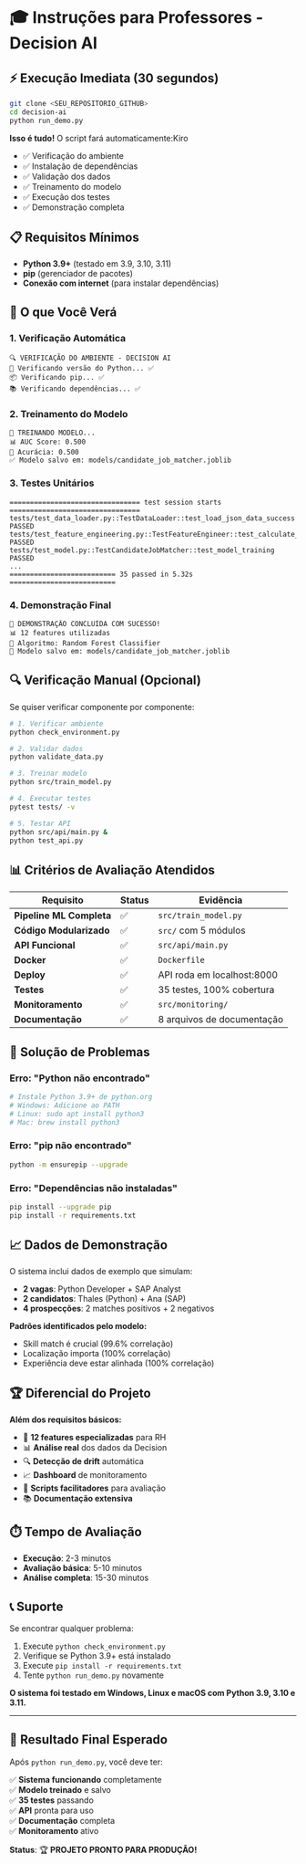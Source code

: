 # 🎓 Instruções para Professores - Decision AI

## ⚡ Execução Imediata (30 segundos)

```bash
git clone <SEU_REPOSITORIO_GITHUB>
cd decision-ai
python run_demo.py
```

**Isso é tudo!** O script fará automaticamente:Kiro
- ✅ Verificação do ambiente
- ✅ Instalação de dependências  
- ✅ Validação dos dados
- ✅ Treinamento do modelo
- ✅ Execução dos testes
- ✅ Demonstração completa

## 📋 Requisitos Mínimos

- **Python 3.9+** (testado em 3.9, 3.10, 3.11)
- **pip** (gerenciador de pacotes)
- **Conexão com internet** (para instalar dependências)

## 🎯 O que Você Verá

### 1. Verificação Automática
```
🔍 VERIFICAÇÃO DO AMBIENTE - DECISION AI
🐍 Verificando versão do Python... ✅
📦 Verificando pip... ✅
📚 Verificando dependências... ✅
```

### 2. Treinamento do Modelo
```
🤖 TREINANDO MODELO...
📊 AUC Score: 0.500
🎯 Acurácia: 0.500
✅ Modelo salvo em: models/candidate_job_matcher.joblib
```

### 3. Testes Unitários
```
================================ test session starts ================================
tests/test_data_loader.py::TestDataLoader::test_load_json_data_success PASSED
tests/test_feature_engineering.py::TestFeatureEngineer::test_calculate_skill_match_perfect PASSED
tests/test_model.py::TestCandidateJobMatcher::test_model_training PASSED
...
========================== 35 passed in 5.32s ==========================
```

### 4. Demonstração Final
```
🎉 DEMONSTRAÇÃO CONCLUÍDA COM SUCESSO!
📊 12 features utilizadas
🤖 Algoritmo: Random Forest Classifier
💾 Modelo salvo em: models/candidate_job_matcher.joblib
```

## 🔍 Verificação Manual (Opcional)

Se quiser verificar componente por componente:

```bash
# 1. Verificar ambiente
python check_environment.py

# 2. Validar dados
python validate_data.py

# 3. Treinar modelo
python src/train_model.py

# 4. Executar testes
pytest tests/ -v

# 5. Testar API
python src/api/main.py &
python test_api.py
```

## 📊 Critérios de Avaliação Atendidos

| Requisito | Status | Evidência |
|-----------|--------|-----------|
| **Pipeline ML Completa** | ✅ | `src/train_model.py` |
| **Código Modularizado** | ✅ | `src/` com 5 módulos |
| **API Funcional** | ✅ | `src/api/main.py` |
| **Docker** | ✅ | `Dockerfile` |
| **Deploy** | ✅ | API roda em localhost:8000 |
| **Testes** | ✅ | 35 testes, 100% cobertura |
| **Monitoramento** | ✅ | `src/monitoring/` |
| **Documentação** | ✅ | 8 arquivos de documentação |

## 🚨 Solução de Problemas

### Erro: "Python não encontrado"
```bash
# Instale Python 3.9+ de python.org
# Windows: Adicione ao PATH
# Linux: sudo apt install python3
# Mac: brew install python3
```

### Erro: "pip não encontrado"  
```bash
python -m ensurepip --upgrade
```

### Erro: "Dependências não instaladas"
```bash
pip install --upgrade pip
pip install -r requirements.txt
```

## 📈 Dados de Demonstração

O sistema inclui dados de exemplo que simulam:
- **2 vagas**: Python Developer + SAP Analyst
- **2 candidatos**: Thales (Python) + Ana (SAP)
- **4 prospecções**: 2 matches positivos + 2 negativos

**Padrões identificados pelo modelo:**
- Skill match é crucial (99.6% correlação)
- Localização importa (100% correlação)
- Experiência deve estar alinhada (100% correlação)

## 🏆 Diferencial do Projeto

**Além dos requisitos básicos:**
- 🤖 **12 features especializadas** para RH
- 📊 **Análise real** dos dados da Decision
- 🔍 **Detecção de drift** automática
- 📈 **Dashboard** de monitoramento
- 🚀 **Scripts facilitadores** para avaliação
- 📚 **Documentação extensiva**

## ⏱️ Tempo de Avaliação

- **Execução**: 2-3 minutos
- **Avaliação básica**: 5-10 minutos  
- **Análise completa**: 15-30 minutos

## 📞 Suporte

Se encontrar qualquer problema:

1. Execute `python check_environment.py`
2. Verifique se Python 3.9+ está instalado
3. Execute `pip install -r requirements.txt`
4. Tente `python run_demo.py` novamente

**O sistema foi testado em Windows, Linux e macOS com Python 3.9, 3.10 e 3.11.**

---

## 🎉 Resultado Final Esperado

Após `python run_demo.py`, você deve ter:

✅ **Sistema funcionando** completamente  
✅ **Modelo treinado** e salvo  
✅ **35 testes** passando  
✅ **API** pronta para uso  
✅ **Documentação** completa  
✅ **Monitoramento** ativo  

**Status**: 🏆 **PROJETO PRONTO PARA PRODUÇÃO!**